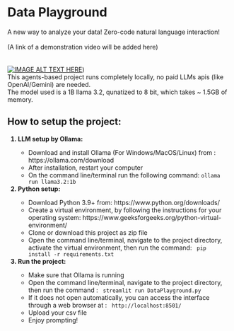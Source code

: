 # Data Playground
A new way to analyze your data! Zero-code natural language interaction! <Br> 
<Br> (A link of a demonstration video will be added here) <Br> <Br>
<Br>  [![IMAGE ALT TEXT HERE](https://img.youtube.com/vi/8_GjBYK_6tM/0.jpg)](https://www.youtube.com/watch?v=8_GjBYK_6tM)) <Br>
This agents-based project runs completely locally, no paid LLMs apis (like OpenAI/Gemini) are needed. <Br>
The model used is a 1B llama 3.2, qunatized to 8 bit, which takes ~ 1.5GB of memory. <Br>

## How to setup the project:
<ol>
  <b>
    <li>
      LLM setup by Ollama:
    </li>
  </b>
  
  <ul>
    <li>
      Download and install Ollama (For Windows/MacOS/Linux) from : https://ollama.com/download
    </li>
    <li>
      After installation, restart your computer
    </li>
    <li>
      On the command line/terminal run the following command: <code>ollama run llama3.2:1b </code>
    </li>
  </ul>

  <b>
    <li>
      Python setup:
    </li>
  </b>

  <ul>
    <li>
      Download Python 3.9+ from: https://www.python.org/downloads/
    </li>
    <li>
      Create a virtual environment, by following the instructions for your operating system: https://www.geeksforgeeks.org/python-virtual-environment/
    </li>
    <li>
      Clone or download this project as zip file
    </li>
    <li>
      Open the command line/terminal, navigate to the project directory, activate the virtual environment, then run the command: <code> pip install -r requirements.txt </code>
    </li>
  </ul>

  <b>
    <li>
      Run the project:
    </li>
  </b>

  <ul>
    <li>
      Make sure that Ollama is running
    </li>
    <li>
      Open the command line/terminal, navigate to the project directory, then run the command : <code> streamlit run DataPlayground.py </code>
    </li>
    <li>
      If it does not open automatically, you can access the interface through a web browser at : <code> http://localhost:8501/ </code>
    </li>
    <li>
      Upload your csv file
    </li>
    <li>
      Enjoy prompting!
    </li>
  </ul>
  
</ol>

